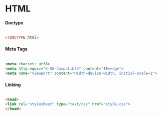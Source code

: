 HTML
====

#### Doctype

``` html

<!DOCTYPE html>

```

#### Meta Tags

``` html
	
<meta charset: utf8>
<meta http-equiv="X-UA-Compatible" content="IE=edge">
<meta name="viewport" content="width=device-width, initial-scale=1">

```

#### Linking

``` html

<head>
<link rel="stylesheet" type="text/css" href="style.css">
</head>

```
